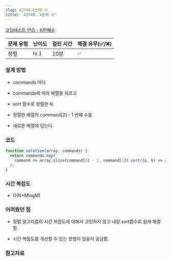 ```yaml
---
slug: 42748-k번째-수
title: '42748. k번째 수'
---
```


[코딩테스트 연습 - K번째수](https://programmers.co.kr/learn/courses/30/lessons/42748)

| 문제 유형 | 난이도 | 걸린 시간 | 해결 유무(✅/❌) |
| --------- | ------ | --------- | ---------------- |
| 정렬      | lv.1   | 10분      | ✅               |

### **설계 방법**

- commands 마다

- commands에 따라 배열을 자르고

- sort 함수로 정렬한 뒤

- 정렬한 배열의 command[2] - 1 번째 수를

- 새로운 배열에 담는다.

### 코드

```javascript
function solution(array, commands) {
  return commands.map(
    command => array.slice(command[0] - 1, command[1]).sort((a, b) => a - b)[command[2] - 1],
  );
}
```

### **시간 복잡도**

- O(N\*MlogM)

### **어려웠던 점**

- 정렬 알고리즘의 시간 복잡도에 대해서 고민하지 않고 내장 sort함수로 쉽게 해결함.

- 시간 복잡도를 개선할 수 있는 방법이 있을지 궁금함.

### **참고자료**
